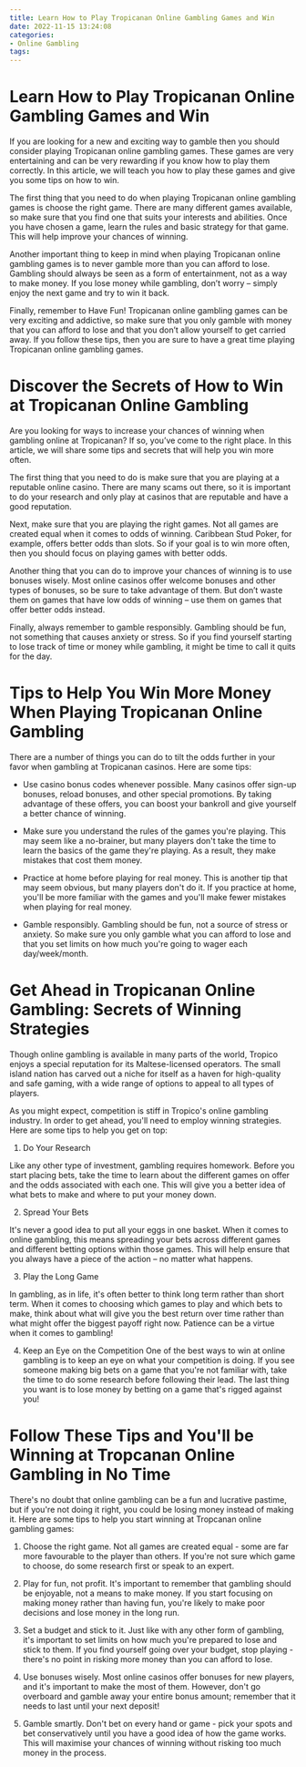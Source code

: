 ```yaml
---
title: Learn How to Play Tropicanan Online Gambling Games and Win
date: 2022-11-15 13:24:08
categories:
- Online Gambling
tags:
---
```



#  Learn How to Play Tropicanan Online Gambling Games and Win

If you are looking for a new and exciting way to gamble then you should consider playing Tropicanan online gambling games. These games are very entertaining and can be very rewarding if you know how to play them correctly. In this article, we will teach you how to play these games and give you some tips on how to win.

The first thing that you need to do when playing Tropicanan online gambling games is choose the right game. There are many different games available, so make sure that you find one that suits your interests and abilities. Once you have chosen a game, learn the rules and basic strategy for that game. This will help improve your chances of winning.

Another important thing to keep in mind when playing Tropicanan online gambling games is to never gamble more than you can afford to lose. Gambling should always be seen as a form of entertainment, not as a way to make money. If you lose money while gambling, don’t worry – simply enjoy the next game and try to win it back.

Finally, remember to Have Fun! Tropicanan online gambling games can be very exciting and addictive, so make sure that you only gamble with money that you can afford to lose and that you don’t allow yourself to get carried away. If you follow these tips, then you are sure to have a great time playing Tropicanan online gambling games.

#  Discover the Secrets of How to Win at Tropicanan Online Gambling 

Are you looking for ways to increase your chances of winning when gambling online at Tropicanan? If so, you’ve come to the right place. In this article, we will share some tips and secrets that will help you win more often.

The first thing that you need to do is make sure that you are playing at a reputable online casino. There are many scams out there, so it is important to do your research and only play at casinos that are reputable and have a good reputation.

Next, make sure that you are playing the right games. Not all games are created equal when it comes to odds of winning. Caribbean Stud Poker, for example, offers better odds than slots. So if your goal is to win more often, then you should focus on playing games with better odds.

Another thing that you can do to improve your chances of winning is to use bonuses wisely. Most online casinos offer welcome bonuses and other types of bonuses, so be sure to take advantage of them. But don’t waste them on games that have low odds of winning – use them on games that offer better odds instead.

Finally, always remember to gamble responsibly. Gambling should be fun, not something that causes anxiety or stress. So if you find yourself starting to lose track of time or money while gambling, it might be time to call it quits for the day.

#  Tips to Help You Win More Money When Playing Tropicanan Online Gambling 

There are a number of things you can do to tilt the odds further in your favor when gambling at Tropicanan casinos. Here are some tips:

- Use casino bonus codes whenever possible. Many casinos offer sign-up bonuses, reload bonuses, and other special promotions. By taking advantage of these offers, you can boost your bankroll and give yourself a better chance of winning.

- Make sure you understand the rules of the games you're playing. This may seem like a no-brainer, but many players don't take the time to learn the basics of the game they're playing. As a result, they make mistakes that cost them money.

- Practice at home before playing for real money. This is another tip that may seem obvious, but many players don't do it. If you practice at home, you'll be more familiar with the games and you'll make fewer mistakes when playing for real money.

- Gamble responsibly. Gambling should be fun, not a source of stress or anxiety. So make sure you only gamble what you can afford to lose and that you set limits on how much you're going to wager each day/week/month.

#  Get Ahead in Tropicanan Online Gambling: Secrets of Winning Strategies 

Though online gambling is available in many parts of the world, Tropico enjoys a special reputation for its Maltese-licensed operators. The small island nation has carved out a niche for itself as a haven for high-quality and safe gaming, with a wide range of options to appeal to all types of players.

As you might expect, competition is stiff in Tropico's online gambling industry. In order to get ahead, you'll need to employ winning strategies. Here are some tips to help you get on top:

1. Do Your Research

Like any other type of investment, gambling requires homework. Before you start placing bets, take the time to learn about the different games on offer and the odds associated with each one. This will give you a better idea of what bets to make and where to put your money down.

2. Spread Your Bets

It's never a good idea to put all your eggs in one basket. When it comes to online gambling, this means spreading your bets across different games and different betting options within those games. This will help ensure that you always have a piece of the action – no matter what happens.

3. Play the Long Game

In gambling, as in life, it's often better to think long term rather than short term. When it comes to choosing which games to play and which bets to make, think about what will give you the best return over time rather than what might offer the biggest payoff right now. Patience can be a virtue when it comes to gambling!


4. Keep an Eye on the Competition
One of the best ways to win at online gambling is to keep an eye on what your competition is doing. If you see someone making big bets on a game that you're not familiar with, take the time to do some research before following their lead. The last thing you want is to lose money by betting on a game that's rigged against you!

# Follow These Tips and You'll be Winning at Tropcanan Online Gambling in No Time

There's no doubt that online gambling can be a fun and lucrative pastime, but if you're not doing it right, you could be losing money instead of making it. Here are some tips to help you start winning at Tropcanan online gambling games:

1. Choose the right game. Not all games are created equal - some are far more favourable to the player than others. If you're not sure which game to choose, do some research first or speak to an expert.

2. Play for fun, not profit. It's important to remember that gambling should be enjoyable, not a means to make money. If you start focusing on making money rather than having fun, you're likely to make poor decisions and lose money in the long run.

3. Set a budget and stick to it. Just like with any other form of gambling, it's important to set limits on how much you're prepared to lose and stick to them. If you find yourself going over your budget, stop playing - there's no point in risking more money than you can afford to lose.

4. Use bonuses wisely. Most online casinos offer bonuses for new players, and it's important to make the most of them. However, don't go overboard and gamble away your entire bonus amount; remember that it needs to last until your next deposit!

5. Gamble smartly. Don't bet on every hand or game - pick your spots and bet conservatively until you have a good idea of how the game works. This will maximise your chances of winning without risking too much money in the process.